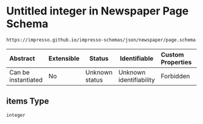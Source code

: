 # Untitled integer in Newspaper Page Schema

```txt
https://impresso.github.io/impresso-schemas/json/newspaper/page.schema.json#/properties/r/items/properties/c/items
```




| Abstract            | Extensible | Status         | Identifiable            | Custom Properties | Additional Properties | Access Restrictions | Defined In                                                           |
| :------------------ | ---------- | -------------- | ----------------------- | :---------------- | --------------------- | ------------------- | -------------------------------------------------------------------- |
| Can be instantiated | No         | Unknown status | Unknown identifiability | Forbidden         | Allowed               | none                | [page.schema.json\*](../out/page.schema.json "open original schema") |

## items Type

`integer`
